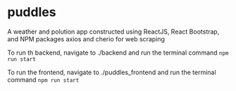 # puddles

A weather and polution app constructed using ReactJS, React Bootstrap, and NPM packages axios and cherio for web scraping

To run th backend, navigate to ./backend and run the terminal command `npm run start`

To run the frontend, navigate to ./puddles_frontend and run the terminal command `npm run start`
